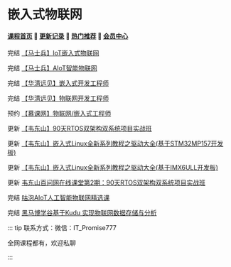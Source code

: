 # 嵌入式物联网

#### [**课程首页**](../../README.md) 💖 [**更新记录**](./gxjl-2023.md) 💖 [**热门推荐**](./rmtj.md) 💖 [**会员中心**](./vip.md)

完结 [【马士兵】IoT嵌入式物联网](https://www.mashibing.com/subject/13)

完结 [【马士兵】AIoT智能物联网](https://www.mashibing.com/subject/16)

完结 [【华清远见】嵌入式开发工程师](http://www.makeru.com.cn/roadmap/emb)

完结 [【华清远见】物联网开发工程师](http://www.makeru.com.cn/roadmap/iot)

预约 [【慕课网】物联网/嵌入式工程师](https://class.imooc.com/sale/embedded)

更新 [【韦东山】90天RTOS双架构双系统项目实战班](https://m.tb.cn/h.UoNV28F?tk=pYwidS2IHBU)

更新 [【韦东山】嵌入式Linux全新系列教程之驱动大全(基于STM32MP157开发板)](https://m.tb.cn/h.UoN5xxq?tk=SAObdS2uyex)

更新 [【韦东山】嵌入式Linux全新系列教程之驱动大全(基于IMX6ULL开发板)](https://m.tb.cn/h.UoN5xxq?tk=SAObdS2uyex)

更新 [韦东山百问网在线课堂第2期：90天RTOS双架构双系统项目实战班](https://m.tb.cn/h.UrbqOpM?tk=AAARd9E5cwbCZ3457)

完结 [咕泡AIoT人工智能物联网精选课](https://ke.gupaoedu.cn/course/vip/1887)

完结 [黑马博学谷基于Kudu 实现物联网数据存储与分析](https://www.boxuegu.com/course/detail-3128.html)

::: tip
联系方式：微信：IT_Promise777

全网课程都有，欢迎私聊

 

:::